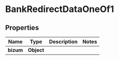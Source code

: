 

# BankRedirectDataOneOf1


## Properties

| Name | Type | Description | Notes |
|------------ | ------------- | ------------- | -------------|
|**bizum** | **Object** |  |  |



